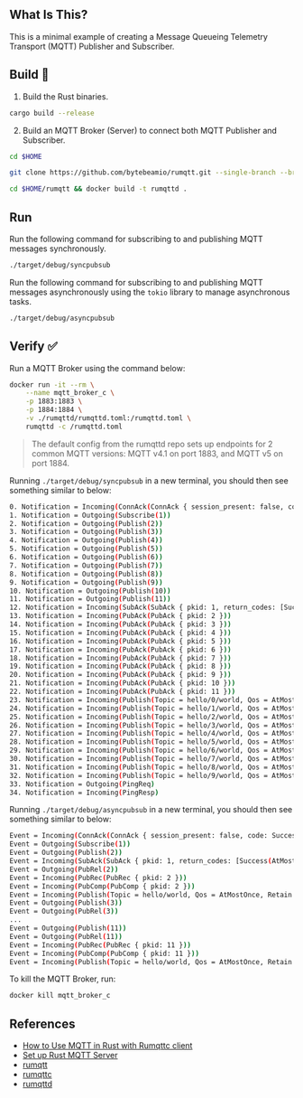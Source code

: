 ## **What Is This?**
This is a minimal example of creating a Message Queueing Telemetry Transport (MQTT) Publisher and Subscriber. 

## **Build** :hammer:

1. Build the Rust binaries.

```bash
cargo build --release
```

2. Build an MQTT Broker (Server) to connect both MQTT Publisher and Subscriber.

```bash
cd $HOME
```

```bash
git clone https://github.com/bytebeamio/rumqtt.git --single-branch --branch main --depth 1
```

```bash
cd $HOME/rumqtt && docker build -t rumqttd .
```

## **Run**

Run the following command for subscribing to and publishing MQTT messages synchronously.

```bash
./target/debug/syncpubsub
```

Run the following command for subscribing to and publishing MQTT messages asynchronously using the `tokio` library to manage asynchronous tasks.

```bash
./target/debug/asyncpubsub
```

## **Verify** :white_check_mark:

Run a MQTT Broker using the command below:

```bash
docker run -it --rm \
	--name mqtt_broker_c \
	-p 1883:1883 \
	-p 1884:1884 \
	-v ./rumqttd/rumqttd.toml:/rumqttd.toml \
	rumqttd -c /rumqttd.toml
```

> The default config from the rumqttd repo sets up endpoints for 2 common MQTT versions: MQTT v4.1 on port 1883, and MQTT v5 on port 1884. 

Running `./target/debug/syncpubsub` in a new terminal, you should then see something similar to below:

```bash
0. Notification = Incoming(ConnAck(ConnAck { session_present: false, code: Success }))
1. Notification = Outgoing(Subscribe(1))
2. Notification = Outgoing(Publish(2))
3. Notification = Outgoing(Publish(3))
4. Notification = Outgoing(Publish(4))
5. Notification = Outgoing(Publish(5))
6. Notification = Outgoing(Publish(6))
7. Notification = Outgoing(Publish(7))
8. Notification = Outgoing(Publish(8))
9. Notification = Outgoing(Publish(9))
10. Notification = Outgoing(Publish(10))
11. Notification = Outgoing(Publish(11))
12. Notification = Incoming(SubAck(SubAck { pkid: 1, return_codes: [Success(AtMostOnce)] }))
13. Notification = Incoming(PubAck(PubAck { pkid: 2 }))
14. Notification = Incoming(PubAck(PubAck { pkid: 3 }))
15. Notification = Incoming(PubAck(PubAck { pkid: 4 }))
16. Notification = Incoming(PubAck(PubAck { pkid: 5 }))
17. Notification = Incoming(PubAck(PubAck { pkid: 6 }))
18. Notification = Incoming(PubAck(PubAck { pkid: 7 }))
19. Notification = Incoming(PubAck(PubAck { pkid: 8 }))
20. Notification = Incoming(PubAck(PubAck { pkid: 9 }))
21. Notification = Incoming(PubAck(PubAck { pkid: 10 }))
22. Notification = Incoming(PubAck(PubAck { pkid: 11 }))
23. Notification = Incoming(Publish(Topic = hello/0/world, Qos = AtMostOnce, Retain = false, Pkid = 0, Payload Size = 0))
24. Notification = Incoming(Publish(Topic = hello/1/world, Qos = AtMostOnce, Retain = false, Pkid = 0, Payload Size = 1))
25. Notification = Incoming(Publish(Topic = hello/2/world, Qos = AtMostOnce, Retain = false, Pkid = 0, Payload Size = 2))
26. Notification = Incoming(Publish(Topic = hello/3/world, Qos = AtMostOnce, Retain = false, Pkid = 0, Payload Size = 3))
27. Notification = Incoming(Publish(Topic = hello/4/world, Qos = AtMostOnce, Retain = false, Pkid = 0, Payload Size = 4))
28. Notification = Incoming(Publish(Topic = hello/5/world, Qos = AtMostOnce, Retain = false, Pkid = 0, Payload Size = 5))
29. Notification = Incoming(Publish(Topic = hello/6/world, Qos = AtMostOnce, Retain = false, Pkid = 0, Payload Size = 6))
30. Notification = Incoming(Publish(Topic = hello/7/world, Qos = AtMostOnce, Retain = false, Pkid = 0, Payload Size = 7))
31. Notification = Incoming(Publish(Topic = hello/8/world, Qos = AtMostOnce, Retain = false, Pkid = 0, Payload Size = 8))
32. Notification = Incoming(Publish(Topic = hello/9/world, Qos = AtMostOnce, Retain = false, Pkid = 0, Payload Size = 9))
33. Notification = Outgoing(PingReq)
34. Notification = Incoming(PingResp)
```

Running `./target/debug/asyncpubsub` in a new terminal, you should then see something similar to below:

```bash
Event = Incoming(ConnAck(ConnAck { session_present: false, code: Success }))
Event = Outgoing(Subscribe(1))
Event = Outgoing(Publish(2))
Event = Incoming(SubAck(SubAck { pkid: 1, return_codes: [Success(AtMostOnce)] }))
Event = Outgoing(PubRel(2))
Event = Incoming(PubRec(PubRec { pkid: 2 }))
Event = Incoming(PubComp(PubComp { pkid: 2 }))
Event = Incoming(Publish(Topic = hello/world, Qos = AtMostOnce, Retain = false, Pkid = 0, Payload Size = 1))
Event = Outgoing(Publish(3))
Event = Outgoing(PubRel(3))
...
Event = Outgoing(Publish(11))
Event = Outgoing(PubRel(11))
Event = Incoming(PubRec(PubRec { pkid: 11 }))
Event = Incoming(PubComp(PubComp { pkid: 11 }))
Event = Incoming(Publish(Topic = hello/world, Qos = AtMostOnce, Retain = false, Pkid = 0, Payload Size = 10))
```

To kill the MQTT Broker, run:

```bash
docker kill mqtt_broker_c
```

## **References**

- [How to Use MQTT in Rust with Rumqttc client](https://www.emqx.com/en/blog/how-to-use-mqtt-in-rust#choosing-a-rust-based-mqtt-library)
- [Set up Rust MQTT Server](https://www.darrik.dev/writing/setup-rust-mqtt-server/)
- [rumqtt](https://github.com/bytebeamio/rumqtt)
- [rumqttc](https://docs.rs/rumqttc/latest/rumqttc/index.html)
- [rumqttd](https://docs.rs/rumqttd/latest/rumqttd/)